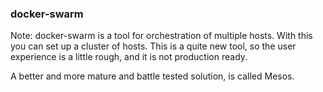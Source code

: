 
### docker-swarm

Note:
docker-swarm is a tool for orchestration of multiple hosts.
With this you can set up a cluster of hosts. This is a quite
new tool, so the user experience is a little rough, and it
is not production ready.

A better and more mature and battle tested solution, is called Mesos.
